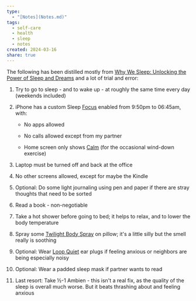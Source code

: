 ```yaml
---
type:
  - "[Notes](Notes.md)"
tags:
  - self-care
  - health
  - sleep
  - notes
created: 2024-03-16
share: true
---
```


The following has been distilled mostly from [Why We Sleep: Unlocking the Power of Sleep and Dreams](../Why%20We%20Sleep.md) and a lot of trial and error:

1. Try to go to sleep - and to wake up - at roughly the same time every day (weekends included)

2. iPhone has a custom Sleep [Focus](https://support.apple.com/guide/iphone/set-up-a-focus-iphd6288a67f/ios) enabled from 9:50pm to 06:45am, with:

    - No apps allowed

    - No calls allowed except from my partner

    - Home screen only shows [Calm](https://www.calm.com/app) (for the occasional wind-down exercise)

3. Laptop must be turned off and back at the office

4. No other screens allowed, except for maybe the Kindle

5. Optional: Do some light journaling using pen and paper if there are stray thoughts that need to be sorted

6. Read a book - non-negotiable

7. Take a hot shower before going to bed; it helps to relax, and to lower the body temperature

8. Spray some [Twilight Body Spray](https://www.lush.com/pt/en/p/twilight-body-spray) on pillow; it's a little silly but the smell really is soothing

9. Optional: Wear [Loop Quiet](https://www.loopearplugs.com/products/quiet) ear plugs if feeling anxious or neighbors are being especially noisy

10. Optional: Wear a padded sleep mask if partner wants to read

11. Last resort: Take ½-1 Ambien - this isn't a real fix, as the quality of the sleep is overall much worse. But it beats thrashing about and feeling anxious

